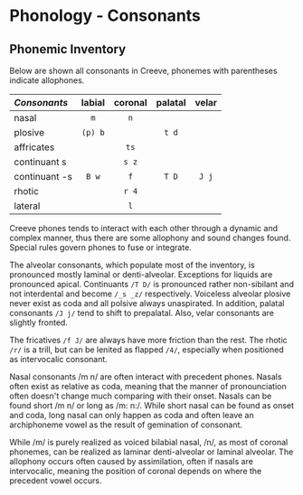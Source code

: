 # Phonology - Consonants

## Phonemic Inventory

Below are shown all consonants in Creeve, phonemes with parentheses indicate allophones.

| *Consonants* | labial | coronal | palatal | velar |
| :--- | :---: | :---: | :---: | :---: |
| nasal| `m` | `n` | | |
| plosive | `(p) b` | | `t d` | | |
| affricates | | `ts` | | |
| continuant s | | `s z` | | |
| continuant -s | `B w` | `f` | `T D` | `J j` | `x G` |
| rhotic | | `r 4` | | |
| lateral | | `l` | | |

Creeve phones tends to interact with each other through a dynamic and complex manner, thus there are some allophony and sound changes found. Special rules govern phones to fuse or integrate.

The alveolar consonants, which populate most of the inventory, is pronounced mostly laminal or denti-alveolar. Exceptions for liquids are pronounced apical. Continuants `/T D/` is pronounced rather non-sibilant and not interdental and become `/_s _z/` respectively. Voiceless alveolar plosive never exist as coda and all polsive always unaspirated. In addition, palatal consonants `/J j/` tend to shift to prepalatal. Also, velar consonants are slightly fronted.

The fricatives `/f J/` are always have more friction than the rest. The rhotic `/r/` is a trill, but can be lenited as flapped `/4/`, especially when positioned as intervocalic consonant.

Nasal consonants /m n/ are often interact with precedent phones. Nasals often exist as relative as coda, meaning that the manner of pronounciation often doesn't change much comparing with their onset. Nasals can be found short /m n/ or long as /m: n:/. While short nasal can be found as onset and coda, long nasal can only happen as coda and often leave an archiphoneme vowel as the result of gemination of consonant.

While /m/ is purely realized as voiced bilabial nasal, /n/, as most of coronal phonemes, can be realized as laminar denti-alveolar or laminal alveolar. The allophony occurs often caused by assimilation, often if nasals are intervocalic, meaning the position of coronal depends on where the precedent vowel occurs.